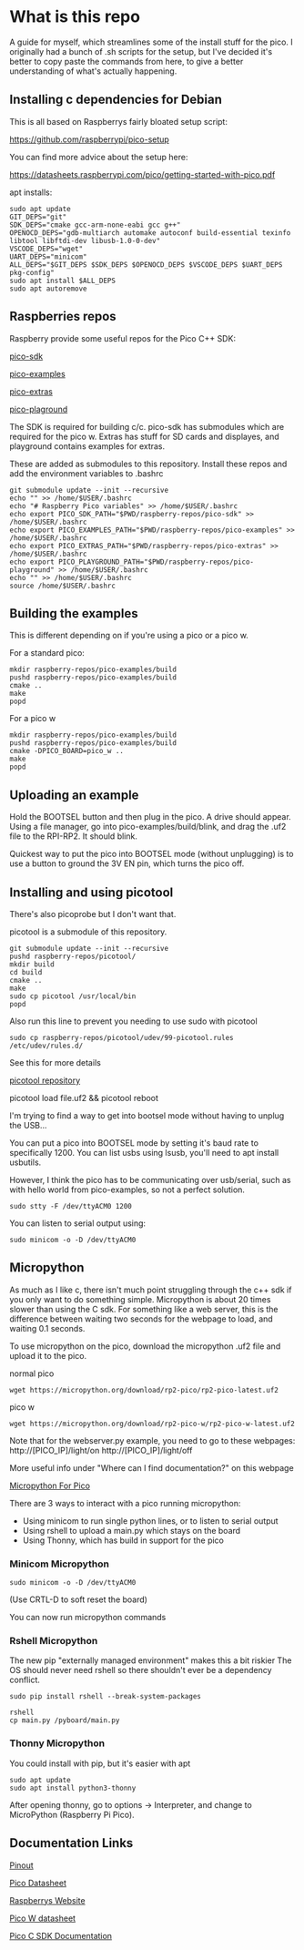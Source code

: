 # What is this repo

A guide for myself, which streamlines some of the install stuff for the pico. 
I originally had a bunch of .sh scripts for the setup, but I've decided it's 
better to copy paste the commands from here, to give a better understanding of 
what's actually happening.

## Installing c dependencies for Debian

This is all based on Raspberrys fairly bloated setup script:

https://github.com/raspberrypi/pico-setup

You can find more advice about the setup here:

https://datasheets.raspberrypi.com/pico/getting-started-with-pico.pdf

apt installs:

```
sudo apt update
GIT_DEPS="git"
SDK_DEPS="cmake gcc-arm-none-eabi gcc g++"
OPENOCD_DEPS="gdb-multiarch automake autoconf build-essential texinfo libtool libftdi-dev libusb-1.0-0-dev"
VSCODE_DEPS="wget"
UART_DEPS="minicom"
ALL_DEPS="$GIT_DEPS $SDK_DEPS $OPENOCD_DEPS $VSCODE_DEPS $UART_DEPS pkg-config"
sudo apt install $ALL_DEPS
sudo apt autoremove
```

## Raspberries repos

Raspberry provide some useful repos for the Pico C++ SDK:

[pico-sdk](https://github.com/raspberrypi/pico-sdk.git)

[pico-examples](https://github.com/raspberrypi/pico-examples.git)

[pico-extras](https://github.com/raspberrypi/pico-extras.git)

[pico-plaground](https://github.com/raspberrypi/pico-playground)

The SDK is required for building c/c. pico-sdk has submodules which are 
required for the pico w. Extras has stuff for SD cards and displayes, 
and playground contains examples for extras. 

These are added as submodules to this repository. 
Install these repos and add the environment variables to .bashrc

```
git submodule update --init --recursive
echo "" >> /home/$USER/.bashrc
echo "# Raspberry Pico variables" >> /home/$USER/.bashrc
echo export PICO_SDK_PATH="$PWD/raspberry-repos/pico-sdk" >> /home/$USER/.bashrc
echo export PICO_EXAMPLES_PATH="$PWD/raspberry-repos/pico-examples" >> /home/$USER/.bashrc
echo export PICO_EXTRAS_PATH="$PWD/raspberry-repos/pico-extras" >> /home/$USER/.bashrc
echo export PICO_PLAYGROUND_PATH="$PWD/raspberry-repos/pico-playground" >> /home/$USER/.bashrc
echo "" >> /home/$USER/.bashrc
source /home/$USER/.bashrc
```

## Building the examples

This is different depending on if you're using a pico or a pico w.

For a standard pico:

```
mkdir raspberry-repos/pico-examples/build
pushd raspberry-repos/pico-examples/build
cmake ..
make
popd
```

For a pico w

```
mkdir raspberry-repos/pico-examples/build
pushd raspberry-repos/pico-examples/build
cmake -DPICO_BOARD=pico_w ..
make
popd
```

## Uploading an example

Hold the BOOTSEL button and then plug in the pico. A drive should appear. 
Using a file manager, go into pico-examples/build/blink, and drag the 
.uf2 file to the RPI-RP2. It should blink.

Quickest way to put the pico into BOOTSEL mode (without unplugging) is to use a
button to ground the 3V EN pin, which turns the pico off.

## Installing and using picotool

There's also picoprobe but I don't want that.

picotool is a submodule of this repository.

```
git submodule update --init --recursive
pushd raspberry-repos/picotool/
mkdir build
cd build
cmake ..
make
sudo cp picotool /usr/local/bin
popd
```

Also run this line to prevent you needing to use sudo with picotool

```
sudo cp raspberry-repos/picotool/udev/99-picotool.rules /etc/udev/rules.d/
```

See this for more details

[picotool repository](https://github.com/raspberrypi/picotool/blob/master/README.md)

picotool load file.uf2 && picotool reboot

I'm trying to find a way to get into bootsel mode without having to unplug the USB...

You can put a pico into BOOTSEL mode by setting it's baud rate to specifically 1200. 
You can list usbs using lsusb, you'll need to apt install usbutils. 

However, I think the pico has to be communicating over usb/serial, such as with 
hello world from pico-examples, so not a perfect solution.

```
sudo stty -F /dev/ttyACM0 1200
```

You can listen to serial output using:

```
sudo minicom -o -D /dev/ttyACM0
```

## Micropython

As much as I like c, there isn't much point struggling through the c++ sdk 
if you only want to do something simple. Micropython is about 20 times slower
than using the C sdk. For something like a web server, this is the difference
between waiting two seconds for the webpage to load, and waiting 0.1 seconds.

To use micropython on the pico, 
download the micropython .uf2 file and upload it to the pico.

normal pico 

```
wget https://micropython.org/download/rp2-pico/rp2-pico-latest.uf2
```

pico w

```
wget https://micropython.org/download/rp2-pico-w/rp2-pico-w-latest.uf2
```

Note that for the webserver.py example, you need to go to these webpages:
http://[PICO_IP]/light/on
http://[PICO_IP]/light/off

More useful info under "Where can I find documentation?" on this webpage

[Micropython For Pico](https://www.raspberrypi.com/documentation/microcontrollers/micropython.html)

There are 3 ways to interact with a pico running micropython:

- Using minicom to run single python lines, or to listen to serial output
- Using rshell to upload a main.py which stays on the board
- Using Thonny, which has build in support for the pico

### Minicom Micropython

```
sudo minicom -o -D /dev/ttyACM0
```

(Use CRTL-D to soft reset the board)

You can now run micropython commands

### Rshell Micropython

The new pip "externally managed environment" makes this a bit riskier
The OS should never need rshell so there shouldn't ever be a dependency 
conflict.

```
sudo pip install rshell --break-system-packages
```

```
rshell
cp main.py /pyboard/main.py
```

### Thonny Micropython

You could install with pip, but it's easier with apt

```
sudo apt update
sudo apt install python3-thonny
```

After opening thonny, go to options -> Interpreter, and change to MicroPython (Raspberry Pi Pico).


## Documentation Links

[Pinout](https://datasheets.raspberrypi.com/pico/Pico-R3-A4-Pinout.pdf)

[Pico Datasheet](https://datasheets.raspberrypi.com/pico/pico-datasheet.pdf)

[Raspberrys Website](https://www.raspberrypi.com/documentation/microcontrollers/raspberry-pi-pico.html)

[Pico W datasheet](https://datasheets.raspberrypi.com/picow/pico-w-datasheet.pdf)

[Pico C SDK Documentation](https://datasheets.raspberrypi.com/pico/raspberry-pi-pico-c-sdk.pdf)
